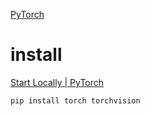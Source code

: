 [PyTorch](https://pytorch.org/)

# install

[Start Locally | PyTorch](https://pytorch.org/get-started/locally/)

```sh
pip install torch torchvision
```


